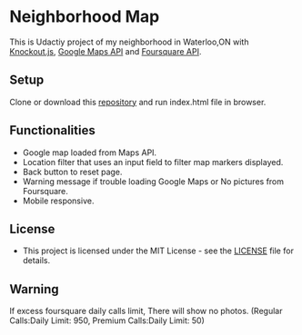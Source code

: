 # Neighborhood Map
  This is Udactiy project of my neighborhood in Waterloo,ON with [Knockout.js](http://knockoutjs.com/), [Google Maps API](https://developers.google.com/maps/) and [Foursquare API](https://developer.foursquare.com/docs).
 
## Setup

Clone or download this [repository](https://github.com/xu1jia2qi3/Neighborhood-Map.git) 
and run index.html file in browser.

## Functionalities
- Google map loaded from Maps API.
- Location filter that uses an input field to filter map markers displayed. 
- Back button to reset page.
- Warning message if trouble loading Google Maps or No pictures from Foursquare.
- Mobile responsive.

## License
* This project is licensed under the MIT License - see the [LICENSE](LICENSE) file for details.

## Warning
  If excess foursquare daily calls limit, There will show no photos. (Regular Calls:Daily Limit: 950, Premium Calls:Daily Limit: 50)


